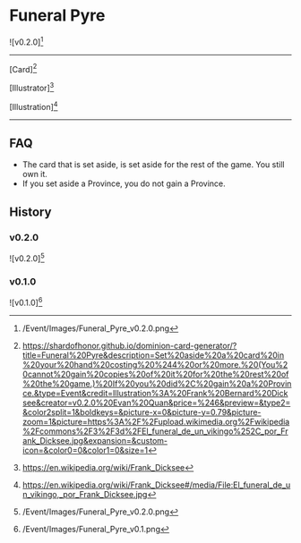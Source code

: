 # Funeral Pyre

![v0.2.0][^v0.2.0]

---

[Card][^Card]

[Illustrator][^Illustrator]

[Illustration][^Illustration]

---

## FAQ

- The card that is set aside, is set aside for the rest of the game. You
still own it.
- If you set aside a Province, you do not gain a Province.

## History

### v0.2.0

![v0.2.0][^v0.2.0]

### v0.1.0

![v0.1.0][^v0.1.0]

[^v0.2.0]: /Event/Images/Funeral_Pyre_v0.2.0.png
[^v0.1.0]: /Event/Images/Funeral_Pyre_v0.1.png
[^Card]: https://shardofhonor.github.io/dominion-card-generator/?title=Funeral%20Pyre&description=Set%20aside%20a%20card%20in%20your%20hand%20costing%20%244%20or%20more.%20(You%20cannot%20gain%20copies%20of%20it%20for%20the%20rest%20of%20the%20game.)%20If%20you%20did%2C%20gain%20a%20Province.&type=Event&credit=Illustration%3A%20Frank%20Bernard%20Dicksee&creator=v0.2.0%20Evan%20Quan&price=%246&preview=&type2=&color2split=1&boldkeys=&picture-x=0&picture-y=0.79&picture-zoom=1&picture=https%3A%2F%2Fupload.wikimedia.org%2Fwikipedia%2Fcommons%2F3%2F3d%2FEl_funeral_de_un_vikingo%252C_por_Frank_Dicksee.jpg&expansion=&custom-icon=&color0=0&color1=0&size=1
[^Illustrator]: https://en.wikipedia.org/wiki/Frank_Dicksee
[^Illustration]: https://en.wikipedia.org/wiki/Frank_Dicksee#/media/File:El_funeral_de_un_vikingo,_por_Frank_Dicksee.jpg
